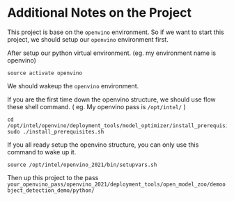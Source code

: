 # Additional Notes on the Project

This project is base on the `openvino` environment. So if we want to start this project, we should setup our `openvino` environment first.



After setup our python virtual environment. (eg. my environment name is openvino)

 ```shell
source activate openvino
 ```

We should wakeup the `openvino` environment. 

If you are the first time down the openvino structure, we should use flow these shell command. ( eg. My openvino pass is `/opt/intel/` )

```shell
cd /opt/intel/openvino/deployment_tools/model_optimizer/install_prerequisites
sudo ./install_prerequisites.sh
```

If you all ready setup the openvino structure, you can only use this command to wake up it.

```shell
source /opt/intel/openvino_2021/bin/setupvars.sh
```

Then up this project to the pass `your_openvino_pass/openvino_2021/deployment_tools/open_model_zoo/demoobject_detection_demo/python/`

